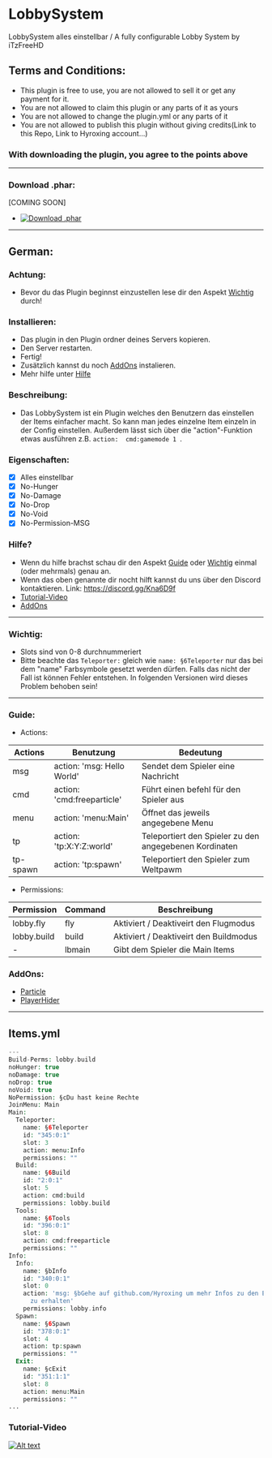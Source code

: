# LobbySystem
LobbySystem alles einstellbar / A fully configurable Lobby System by iTzFreeHD
## Terms and Conditions:
- This plugin is free to use, you are not allowed to sell it or get any payment for it.
- You are not allowed to claim this plugin or any parts of it as yours
- You are not allowed to change the plugin.yml or any parts of it
- You are not allowed to publish this plugin without giving credits(Link to this Repo, Link to Hyroxing account...)
### With downloading the plugin, you agree to the points above
--------------------
### Download .phar:
[COMING SOON]
- [![Download .phar](https://poggit.pmmp.io/ci/Hyroxing/LobbySystem/LobbySystem-iTzFreeHDv2)](https://poggit.pmmp.io/ci/Hyroxing/LobbySystem/LobbySystem-iTzFreeHDv2)
--------------------
## German:

### Achtung:
- Bevor du das Plugin beginnst einzustellen lese dir den Aspekt [Wichtig](#wichtig) durch!

### Installieren:
- Das plugin in den Plugin ordner deines Servers kopieren. 
- Den Server restarten. 
- Fertig!
- Zusätzlich kannst du noch [AddOns](#addons) instalieren.
- Mehr hilfe unter [Hilfe](#hilfe)

### Beschreibung:
- Das LobbySystem ist ein Plugin welches den Benutzern das einstellen der Items einfacher macht. So kann man jedes einzelne Item einzeln in der Config einstellen. Außerdem lässt sich über die "action"-Funktion etwas ausführen z.B. ```action:  cmd:gamemode 1 ```.

### Eigenschaften:
- [x] Alles einstellbar
- [x] No-Hunger
- [x] No-Damage
- [x] No-Drop
- [x] No-Void
- [x] No-Permission-MSG

### Hilfe?
- Wenn du hilfe brachst schau dir den Aspekt [Guide](#guide) oder [Wichtig](#wichtig) einmal (oder mehrmals) genau an.
- Wenn das oben genannte dir nocht hilft kannst du uns über den Discord kontaktieren.
 Link: https://discord.gg/Kna6D9f
- [Tutorial-Video](#tutorial-video)
- [AddOns](#addons)
------------
### Wichtig:
- Slots sind von 0-8 durchnummeriert
- Bitte beachte das ```Teleporter:``` gleich wie ```name: §6Teleporter``` nur das bei dem "name" Farbsymbole gesetzt werden dürfen. Falls das nicht der Fall ist können Fehler entstehen. In folgenden Versionen wird dieses Problem behoben sein!


-----
### Guide:

- Actions:

| Actions  | Benutzung | Bedeutung |
| ------------- | ------------- |------------- | 
| msg | action: 'msg: Hello World' | Sendet dem Spieler eine Nachricht |
| cmd | action: 'cmd:freeparticle' | Führt einen befehl für den Spieler aus |
| menu | action: 'menu:Main' | Öffnet das jeweils angegebene Menu |
| tp | action: 'tp:X:Y:Z:world' | Teleportiert den Spieler zu den angegebenen Kordinaten |
| tp-spawn | action: 'tp:spawn' | Teleportiert den Spieler zum Weltpawm |

- Permissions:

| Permission | Command | Beschreibung |
| ------------- | ------------- |------------- | 
| lobby.fly | fly | Aktiviert / Deaktiveirt den Flugmodus |
| lobby.build | build | Aktiviert / Deaktiveirt den Buildmodus |
| - | lbmain | Gibt dem Spieler die Main Items |

### AddOns:
- [Particle](https://github.com/Hyroxing/LobbyParticle-AddON)
- [PlayerHider](https://github.com/Hyroxing/PlayerHider-AddOn)
-----
## Items.yml
```php
---
Build-Perms: lobby.build
noHunger: true
noDamage: true
noDrop: true
noVoid: true
NoPermission: §cDu hast keine Rechte
JoinMenu: Main
Main:
  Teleporter:
    name: §6Teleporter
    id: "345:0:1"
    slot: 3
    action: menu:Info
    permissions: ""
  Build:
    name: §6Build
    id: "2:0:1"
    slot: 5
    action: cmd:build
    permissions: lobby.build
  Tools:
    name: §6Tools
    id: "396:0:1"
    slot: 8
    action: cmd:freeparticle
    permissions: ""
Info:
  Info:
    name: §bInfo
    id: "340:0:1"
    slot: 0
    action: 'msg: §bGehe auf github.com/Hyroxing um mehr Infos zu den Einstellungen
      zu erhalten'
    permissions: lobby.info
  Spawn:
    name: §6Spawn
    id: "378:0:1"
    slot: 4
    action: tp:spawn
    permissions: ""
  Exit:
    name: §cExit
    id: "351:1:1"
    slot: 8
    action: menu:Main
    permissions: ""
...
```
### Tutorial-Video
[![Alt text](https://img.youtube.com/vi/Lfy3vUrnxRw/maxresdefault.jpg)](https://www.youtube.com/watch?v=Lfy3vUrnxRw)
